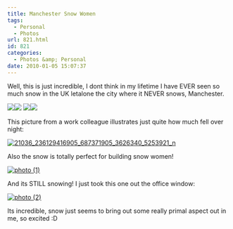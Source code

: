 ```yaml
---
title: Manchester Snow Women
tags:
  - Personal
  - Photos
url: 821.html
id: 821
categories:
  - Photos &amp; Personal
date: 2010-01-05 15:07:37
---
```


Well, this is just incredible, I dont think in my lifetime I have EVER seen so much snow in the UK letalone the city where it NEVER snows, Manchester.
<!-- more -->
[![](https://lh3.ggpht.com/_vZ6zE_QJfu0/S0MJv1KEcJI/AAAAAAAArTE/tpsMdOkuxGY/s288/IMG_0596.JPG)](https://picasaweb.google.co.uk/lh/photo/3GDP2BD1CVdk8KKGNwXBJw?feat=embedwebsite)[![](https://lh5.ggpht.com/_vZ6zE_QJfu0/S0MJxYQw09I/AAAAAAAArTM/5N9FqnBWzdo/s288/IMG_0593.JPG)](https://picasaweb.google.co.uk/lh/photo/btcDAkHXo9hBGJVqQ70xAA?feat=embedwebsite)
[![](https://lh5.ggpht.com/_vZ6zE_QJfu0/S0MJrz3CgvI/AAAAAAAArS0/V7YrSisDtA4/s288/IMG_0598.JPG)](https://picasaweb.google.co.uk/lh/photo/zMVPOuEr0wwaRLXYh0d-8w?feat=embedwebsite)[![](https://lh6.ggpht.com/_vZ6zE_QJfu0/S0L1kOVLcFI/AAAAAAAArRc/Jt_5Cb3VBpQ/s288/IMG_0595.JPG)](https://picasaweb.google.co.uk/lh/photo/5v1LR_Gz8WWQ2purqmcuRw?feat=embedwebsite)

This picture from a work colleague illustrates just quite how much fell over night:

[![21036_236129416905_687371905_3626340_5253921_n](https://mikecann.co.uk/wp-content/uploads/2010/01/21036_236129416905_687371905_3626340_5253921_n.jpg "21036_236129416905_687371905_3626340_5253921_n")](https://mikecann.co.uk/wp-content/uploads/2010/01/21036_236129416905_687371905_3626340_5253921_n.jpg)

Also the snow is totally perfect for building snow women!

[![photo (1)](https://mikecann.co.uk/wp-content/uploads/2010/01/photo-1.jpg "photo (1)")](https://mikecann.co.uk/wp-content/uploads/2010/01/photo-1.jpg)

And its STILL snowing! I just took this one out the office window:

[![photo (2)](https://mikecann.co.uk/wp-content/uploads/2010/01/photo-2.jpg "photo (2)")](https://mikecann.co.uk/wp-content/uploads/2010/01/photo-2.jpg)

Its incredible, snow just seems to bring out some really primal aspect out in me, so excited :D